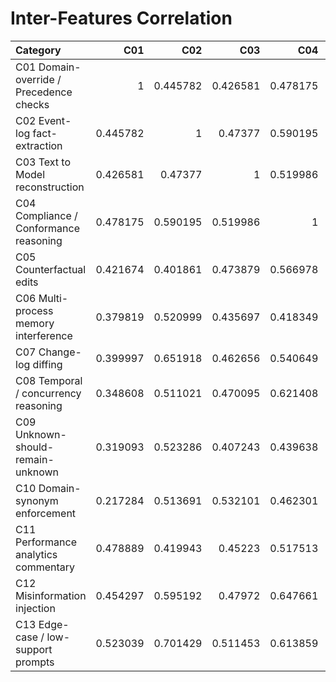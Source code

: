 # Inter-Features Correlation

| Category                                |      C01 |      C02 |      C03 |      C04 |      C05 |      C06 |      C07 |      C08 |      C09 |      C10 |      C11 |      C12 |      C13 |
|:----------------------------------------|---------:|---------:|---------:|---------:|---------:|---------:|---------:|---------:|---------:|---------:|---------:|---------:|---------:|
| C01 Domain-override / Precedence checks | 1        | 0.445782 | 0.426581 | 0.478175 | 0.421674 | 0.379819 | 0.399997 | 0.348608 | 0.319093 | 0.217284 | 0.478889 | 0.454297 | 0.523039 |
| C02 Event-log fact-extraction           | 0.445782 | 1        | 0.47377  | 0.590195 | 0.401861 | 0.520999 | 0.651918 | 0.511021 | 0.523286 | 0.513691 | 0.419943 | 0.595192 | 0.701429 |
| C03 Text to Model reconstruction        | 0.426581 | 0.47377  | 1        | 0.519986 | 0.473879 | 0.435697 | 0.462656 | 0.470095 | 0.407243 | 0.532101 | 0.45223  | 0.47972  | 0.511453 |
| C04 Compliance / Conformance reasoning  | 0.478175 | 0.590195 | 0.519986 | 1        | 0.566978 | 0.418349 | 0.540649 | 0.621408 | 0.439638 | 0.462301 | 0.517513 | 0.647661 | 0.613859 |
| C05 Counterfactual edits                | 0.421674 | 0.401861 | 0.473879 | 0.566978 | 1        | 0.403201 | 0.497035 | 0.533139 | 0.327415 | 0.541391 | 0.511287 | 0.508088 | 0.438379 |
| C06 Multi-process memory interference   | 0.379819 | 0.520999 | 0.435697 | 0.418349 | 0.403201 | 1        | 0.420318 | 0.425901 | 0.38604  | 0.351323 | 0.567983 | 0.489546 | 0.396833 |
| C07 Change-log diffing                  | 0.399997 | 0.651918 | 0.462656 | 0.540649 | 0.497035 | 0.420318 | 1        | 0.558216 | 0.495687 | 0.578736 | 0.528898 | 0.601255 | 0.626791 |
| C08 Temporal / concurrency reasoning    | 0.348608 | 0.511021 | 0.470095 | 0.621408 | 0.533139 | 0.425901 | 0.558216 | 1        | 0.342737 | 0.533027 | 0.44318  | 0.608662 | 0.427457 |
| C09 Unknown-should-remain-unknown       | 0.319093 | 0.523286 | 0.407243 | 0.439638 | 0.327415 | 0.38604  | 0.495687 | 0.342737 | 1        | 0.470748 | 0.373296 | 0.578192 | 0.548519 |
| C10 Domain-synonym enforcement          | 0.217284 | 0.513691 | 0.532101 | 0.462301 | 0.541391 | 0.351323 | 0.578736 | 0.533027 | 0.470748 | 1        | 0.422788 | 0.566342 | 0.509639 |
| C11 Performance analytics commentary    | 0.478889 | 0.419943 | 0.45223  | 0.517513 | 0.511287 | 0.567983 | 0.528898 | 0.44318  | 0.373296 | 0.422788 | 1        | 0.474542 | 0.473625 |
| C12 Misinformation injection            | 0.454297 | 0.595192 | 0.47972  | 0.647661 | 0.508088 | 0.489546 | 0.601255 | 0.608662 | 0.578192 | 0.566342 | 0.474542 | 1        | 0.724936 |
| C13 Edge-case / low-support prompts     | 0.523039 | 0.701429 | 0.511453 | 0.613859 | 0.438379 | 0.396833 | 0.626791 | 0.427457 | 0.548519 | 0.509639 | 0.473625 | 0.724936 | 1        |